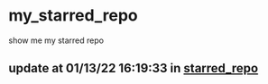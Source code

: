 # my_starred_repo
show me my starred repo

update at 01/13/22 16:19:33 in [starred_repo](./index.html)
---

